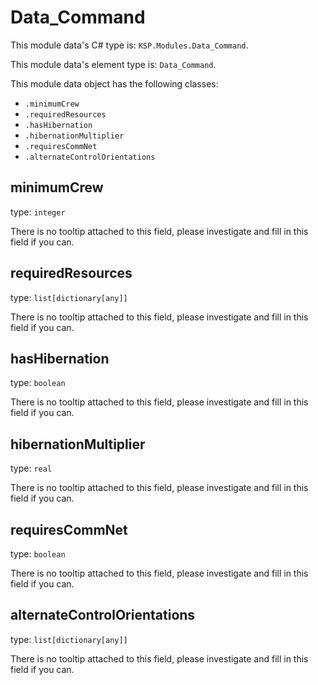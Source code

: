 # Data_Command

This module data's C# type is: `KSP.Modules.Data_Command`.

This module data's element type is: `Data_Command`.

This module data object has the following classes:

- `.minimumCrew`
- `.requiredResources`
- `.hasHibernation`
- `.hibernationMultiplier`
- `.requiresCommNet`
- `.alternateControlOrientations`

## minimumCrew

type: `integer`

There is no tooltip attached to this field, please investigate and fill in this field if you can.

## requiredResources

type: `list[dictionary[any]]`

There is no tooltip attached to this field, please investigate and fill in this field if you can.

## hasHibernation

type: `boolean`

There is no tooltip attached to this field, please investigate and fill in this field if you can.

## hibernationMultiplier

type: `real`

There is no tooltip attached to this field, please investigate and fill in this field if you can.

## requiresCommNet

type: `boolean`

There is no tooltip attached to this field, please investigate and fill in this field if you can.

## alternateControlOrientations

type: `list[dictionary[any]]`

There is no tooltip attached to this field, please investigate and fill in this field if you can.

